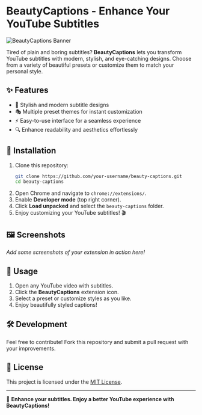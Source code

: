 # BeautyCaptions - Enhance Your YouTube Subtitles

![BeautyCaptions Banner](https://your-image-url.com/banner.png)

Tired of plain and boring subtitles? **BeautyCaptions** lets you transform YouTube subtitles with modern, stylish, and eye-catching designs. Choose from a variety of beautiful presets or customize them to match your personal style.

## ✨ Features

- 🎨 Stylish and modern subtitle designs
- 🎭 Multiple preset themes for instant customization
- ⚡ Easy-to-use interface for a seamless experience
- 🔍 Enhance readability and aesthetics effortlessly

## 🚀 Installation

1. Clone this repository:
   ```sh
   git clone https://github.com/your-username/beauty-captions.git
   cd beauty-captions
   ```
2. Open Chrome and navigate to `chrome://extensions/`.
3. Enable **Developer mode** (top right corner).
4. Click **Load unpacked** and select the `beauty-captions` folder.
5. Enjoy customizing your YouTube subtitles! 🎬

## 🖼 Screenshots

_Add some screenshots of your extension in action here!_

## 📌 Usage

1. Open any YouTube video with subtitles.
2. Click the **BeautyCaptions** extension icon.
3. Select a preset or customize styles as you like.
4. Enjoy beautifully styled captions!

## 🛠 Development

Feel free to contribute! Fork this repository and submit a pull request with your improvements.

## 📜 License

This project is licensed under the [MIT License](LICENSE).

---

💖 **Enhance your subtitles. Enjoy a better YouTube experience with BeautyCaptions!**
